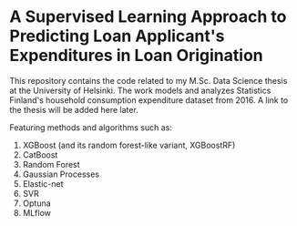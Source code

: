 # A Supervised Learning Approach to Predicting Loan Applicant's Expenditures in Loan Origination
This repository contains the code related to my M.Sc. Data Science thesis at the University of Helsinki. The work models and analyzes Statistics Finland's household consumption expenditure dataset from 2016. A link to the thesis will be added here later.

Featuring methods and algorithms such as:
1) XGBoost (and its random forest-like variant, XGBoostRF)
2) CatBoost
3) Random Forest
4) Gaussian Processes
5) Elastic-net
6) SVR
7) Optuna
8) MLflow
